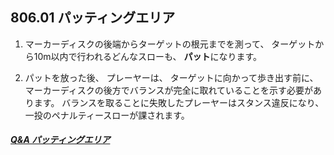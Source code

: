 ## 806.01 パッティングエリア

1. マーカーディスクの後端からターゲットの根元までを測って、
ターゲットから10m以内で行われるどんなスローも、
**パット**になります。

1. パットを放った後、
プレーヤーは、
ターゲットに向かって歩き出す前に、
マーカーディスクの後方でバランスが完全に取れていることを示す必要があります。
バランスを取ることに失敗したプレーヤーはスタンス違反になり、
一投のペナルティースローが課されます。

##### [Q&A パッティングエリア](qa-put)


